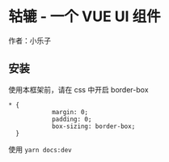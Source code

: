 # 轱辘 - 一个 VUE UI 组件

作者：小乐子

## 安装

使用本框架前，请在 css 中开启 border-box
```
* {
            margin: 0;
            padding: 0;
            box-sizing: border-box;
  }
```
使用
`yarn docs:dev`